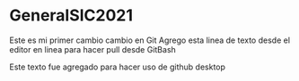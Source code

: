 # GeneralSIC2021
Este es mi primer cambio cambio en Git
Agrego esta linea de texto desde el editor en linea para hacer pull desde GitBash

Este texto fue agregado para hacer uso de github desktop
